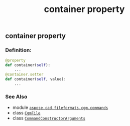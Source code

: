 ﻿---
title: container property
second_title: Aspose.CAD for Python via .NET API References
description: 
type: docs
weight: 30
url: /python-net/aspose.cad.fileformats.cgm.commands/commandconstructorarguments/container/
is_root: false
---

## container property

### Definition:
```python
@property
def container(self):
    ...
@container.setter
def container(self, value):
    ...
```

### See Also
* module [`aspose.cad.fileformats.cgm.commands`](../../)
* class [`CgmFile`](/cad/python-net/aspose.cad.fileformats.cgm/cgmfile)
* class [`CommandConstructorArguments`](/cad/python-net/aspose.cad.fileformats.cgm.commands/commandconstructorarguments)

